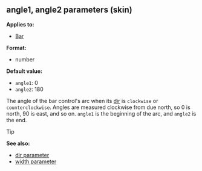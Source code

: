 ## angle1, angle2 parameters (skin)

<!-- -->
**Applies to:**
+   [Bar](/ref/%7Bskin%7D/control/bar.md) 
<!-- -->
**Format:**
+   number
<!-- -->
**Default value:**
+   `angle1`: 0
+   `angle2`: 180


The angle of the bar control\'s arc when its
[dir](/ref/%7Bskin%7D/param/dir.md) is `clockwise` or
`counterclockwise`. Angles are measured clockwise from due north, so 0
is north, 90 is east, and so on. `angle1` is the beginning of the arc,
and `angle2` is the end.

> [!TIP] 
> **See also:**
> +   [dir parameter](/ref/%7Bskin%7D/param/dir.md) 
> +   [width parameter](/ref/%7Bskin%7D/param/width.md) 